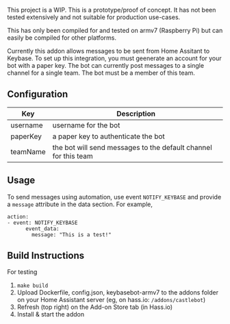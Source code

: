 This project is a WIP. This is a prototype/proof of concept. It has not been tested extensively and not suitable for production use-cases.

This has only been compiled for and tested on armv7 (Raspberry Pi) but can easily be compiled for other platforms.

Currently this addon allows messages to be sent from Home Assitant to Keybase. To set up this integration, you must geenerate an account for your bot with a paper key. The bot can currently post messages to a single channel for a single team. The bot must be a member of this team.

## Configuration

Key | Description 
----|------------
username | username for the bot
paperKey | a paper key to authenticate the bot
teamName | the bot will send messages to the default channel for this team

## Usage

To send messages using automation, use event `NOTIFY_KEYBASE` and provide a `message` attribute in the data section. For example,
```
action:
- event: NOTIFY_KEYBASE
      event_data:
        message: "This is a test!"
```

## Build Instructions

For testing

1. `make build`
2. Upload Dockerfile, config.json, keybasebot-armv7 to the addons folder on your Home Assistant server (eg, on hass.io: `/addons/castlebot`)
3. Refresh (top right) on the Add-on Store tab (in Hass.io)
4. Install & start the addon
